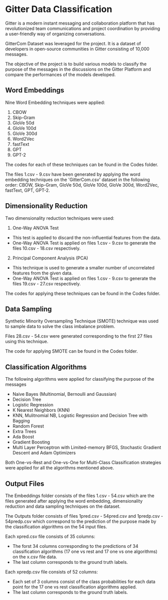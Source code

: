 # Gitter Data Classification

Gitter is a modern instant messaging and collaboration platform that has revolutionized team communications and project coordination by providing a user-friendly way of organizing conversations.

GitterCom Dataset was leveraged for the project. It is a dataset of developers in open-source communities in Gitter consisting of 10,000 messages.

The objective of the project is to build various models to classify the purpose of the messages in the discussions on the Gitter Platform and compare the performances of the models developed.


## Word Embeddings
Nine Word Embedding techniques were applied:
1. CBOW
2. Skip-Gram
3. GloVe 50d
4. GloVe 100d
5. GloVe 300d
6. Word2Vec
7. fastText
8. GPT
9. GPT-2

The codes for each of these techniques can be found in the Codes folder.

The files 1.csv - 9.csv have been generated by applying the word embedding techniques on the 'GitterCom.csv' dataset in the following order:
CBOW, Skip-Gram, GloVe 50d, GloVe 100d, GloVe 300d, Word2Vec, fastText, GPT, GPT-2.

## Dimensionality Reduction

Two dimensionality reduction techniques were used:

1. One-Way ANOVA Test
- This test is applied to discard the non-influential features from the data.
- One-Way ANOVA Test is applied on files 1.csv - 9.csv to generate the files 10.csv - 18.csv respectively.

2. Principal Component Analysis (PCA)
- This technique is used to generate a smaller number of uncorrelated features from the given data.
- One-Way ANOVA Test is applied on files 1.csv - 9.csv to generate the files 19.csv - 27.csv respectively.

The codes for applying these techniques can be found in the Codes folder.

## Data Sampling

Synthetic Minority Oversampling Technique (SMOTE) technique was used to sample data to solve the class imbalance problem.

Files 28.csv - 54.csv were generated corresponding to the first 27 files using this technique.

The code for applying SMOTE can be found in the Codes folder.

## Classification Algorithms

The following algorithms were applied for classifying the purpose of the messages

- Naive Bayes (Multinomial, Bernoulli and Gaussian)
- Decision Tree 
- Logistic Regression
- K Nearest Neighbors (KNN)
- KNN, Mulitnomial NB, Logistic Regression and Decision Tree with Bagging
- Random Forest
- Extra Trees
- Ada Boost
- Gradient Boosting
- Multi Layer Perceptron with Limited-memory BFGS, Stochastic Gradient Descent and Adam Optimizers 

Both One-vs-Rest and One-vs-One for Multi-Class Classification strategies were applied for all the algorithms mentioned above.

## Output Files

The Embeddings folder consists of the files 1.csv - 54.csv which are the files generated after applying the word embedding, dimensionality reduction and data sampling techniques on the dataset.

The Outputs folder consists of files 1pred.csv - 54pred.csv and 1predp.csv - 54predp.csv which correspond to the prediction of the purpose made by the classification algorithms on the 54 input files.

Each xpred.csv file consists of 35 columns:
- The forst 34 columns corresponding to the predictions of 34 classification algorithms (17 one vs rest and 17 one vs one algorithms) on the x.csv file data.
- The last column corresponds to the ground truth labels.

Each xpredp.csv file consists of 52 columns:
- Each set of 3 columns consist of the class probabilities for each data point for the 17 one vs rest classification algorithms applied.
- The last column corresponds to the ground truth labels.
